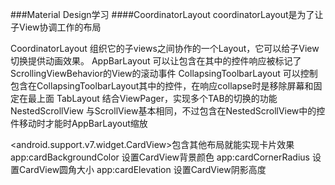 ###Material Design学习
####CoordinatorLayout 
coordinatorLayout是为了让子View协调工作的布局


CoordinatorLayout
组织它的子views之间协作的一个Layout，它可以给子View切换提供动画效果。
AppBarLayout
可以让包含在其中的控件响应被标记了ScrollingViewBehavior的View的滚动事件
CollapsingToolbarLayout
可以控制包含在CollapsingToolbarLayout其中的控件，在响应collapse时是移除屏幕和固定在最上面
TabLayout
结合ViewPager，实现多个TAB的切换的功能
NestedScrollView
与ScrollView基本相同，不过包含在NestedScrollView中的控件移动时才能时AppBarLayout缩放

<android.support.v7.widget.CardView>包含其他布局就能实现卡片效果
app:cardBackgroundColor 设置CardView背景颜色
app:cardCornerRadius 设置CardView圆角大小
app:cardElevation 设置CardView阴影高度